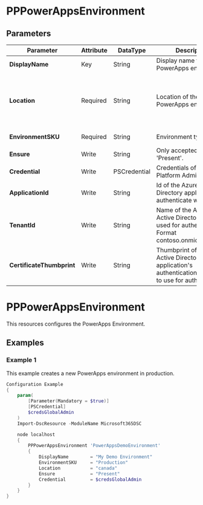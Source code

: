 ﻿# PPPowerAppsEnvironment

## Parameters

| Parameter | Attribute | DataType | Description | Allowed Values |
| --- | --- | --- | --- | --- |
| **DisplayName** | Key | String | Display name for the PowerApps environment ||
| **Location** | Required | String | Location of the PowerApps environment. |canada, unitedstates, europe, asia, australia, india, japan, unitedkingdom, unitedstatesfirstrelease, southamerica, france, usgov|
| **EnvironmentSKU** | Required | String | Environment type. |Production, Standard, Trial, Sandbox|
| **Ensure** | Write | String | Only accepted value is 'Present'. |Present, Absent|
| **Credential** | Write | PSCredential | Credentials of the Power Platform Admin ||
| **ApplicationId** | Write | String | Id of the Azure Active Directory application to authenticate with. ||
| **TenantId** | Write | String | Name of the Azure Active Directory tenant used for authentication. Format contoso.onmicrosoft.com ||
| **CertificateThumbprint** | Write | String | Thumbprint of the Azure Active Directory application's authentication certificate to use for authentication. ||


# PPPowerAppsEnvironment

This resources configures the PowerApps Environment.

## Examples

### Example 1

This example creates a new PowerApps environment in production.

```powershell
Configuration Example
{
    param(
        [Parameter(Mandatory = $true)]
        [PSCredential]
        $credsGlobalAdmin
    )
    Import-DscResource -ModuleName Microsoft365DSC

    node localhost
    {
        PPPowerAppsEnvironment 'PowerAppsDemoEnvironment'
        {
            DisplayName        = "My Demo Environment"
            EnvironmentSKU     = "Production"
            Location           = "canada"
            Ensure             = "Present"
            Credential         = $credsGlobalAdmin
        }
    }
}
```

